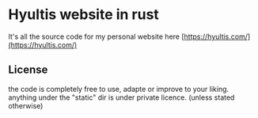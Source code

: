 # Hyultis website in rust

It's all the source code for my personal website here [https://hyultis.com/](https://hyultis.com/)

## License

the code is completely free to use, adapte or improve to your liking.
anything under the "static" dir is under private licence. (unless stated otherwise)
